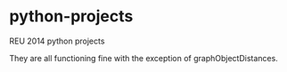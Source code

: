 python-projects
===============

REU 2014 python projects

They are all functioning fine with the exception of graphObjectDistances. 

